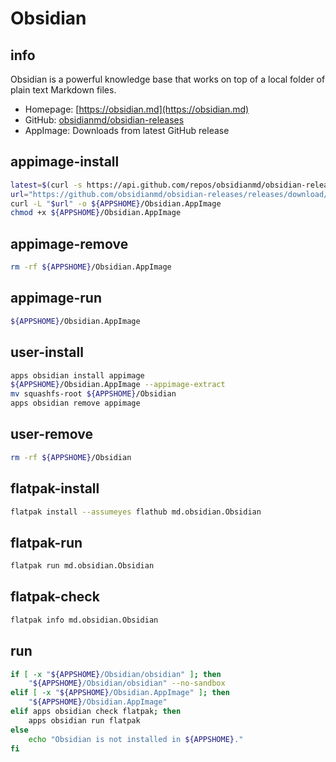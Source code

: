 # Obsidian

## info
Obsidian is a powerful knowledge base that works on top of a local folder of plain text Markdown files.

- Homepage: [https://obsidian.md](https://obsidian.md)
- GitHub: [obsidianmd/obsidian-releases](https://github.com/obsidianmd/obsidian-releases)
- AppImage: Downloads from latest GitHub release

## appimage-install
```sh
latest=$(curl -s https://api.github.com/repos/obsidianmd/obsidian-releases/releases/latest | grep '"tag_name":' | sed -E 's/.*"([^"]+)".*/\1/')
url="https://github.com/obsidianmd/obsidian-releases/releases/download/${latest}/Obsidian-${latest#v}.AppImage"
curl -L "$url" -o ${APPSHOME}/Obsidian.AppImage
chmod +x ${APPSHOME}/Obsidian.AppImage
```

## appimage-remove
```sh
rm -rf ${APPSHOME}/Obsidian.AppImage
```

## appimage-run
```sh
${APPSHOME}/Obsidian.AppImage
```

## user-install
```sh
apps obsidian install appimage
${APPSHOME}/Obsidian.AppImage --appimage-extract
mv squashfs-root ${APPSHOME}/Obsidian
apps obsidian remove appimage
```

## user-remove
```sh
rm -rf ${APPSHOME}/Obsidian
```

## flatpak-install
```sh
flatpak install --assumeyes flathub md.obsidian.Obsidian
```

## flatpak-run
```sh
flatpak run md.obsidian.Obsidian
```

## flatpak-check
```sh
flatpak info md.obsidian.Obsidian
```

## run
```sh
if [ -x "${APPSHOME}/Obsidian/obsidian" ]; then
    "${APPSHOME}/Obsidian/obsidian" --no-sandbox
elif [ -x "${APPSHOME}/Obsidian.AppImage" ]; then
    "${APPSHOME}/Obsidian.AppImage"
elif apps obsidian check flatpak; then
    apps obsidian run flatpak
else
    echo "Obsidian is not installed in ${APPSHOME}."
fi

